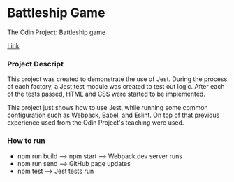 # Battleship Game

The Odin Project: Battleship game

[Link](https://www.theodinproject.com/lessons/node-path-javascript-battleship)

### Project Descript

This project was created to demonstrate the use of Jest. During the process of each factory, a Jest test module was created to test out logic. After each of the tests passed, HTML and CSS were started to be implemented.

This project just shows how to use Jest, while running some common configuration such as Webpack, Babel, and Eslint. On top of that previous experience used from the Odin Project's teaching were used.

### How to run

- npm run build --> npm start --> Webpack dev server runs
- npm run send --> GitHub page updates
- npm test --> Jest tests run
